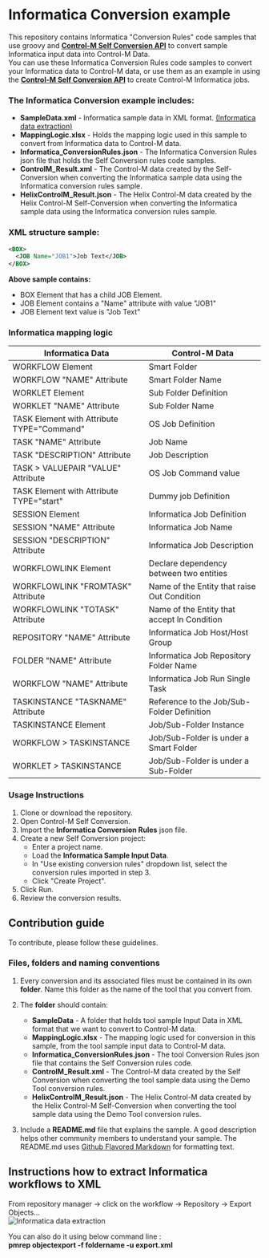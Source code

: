 # Informatica Conversion example
This repository contains Informatica "Conversion Rules" code samples that use groovy and [**Control-M Self Conversion API**](https://docs.bmc.com/docs/ctmselfconv/control-m-self-conversion-api-814570051.html) to convert sample Informatica input data into Control-M Data.<br> 
You can use these Informatica Conversion Rules code samples to convert your Informatica data to Control-M data, or use them as an example in using the [**Control-M Self Conversion API**](https://docs.bmc.com/docs/ctmselfconv/control-m-self-conversion-api-814570051.html) to create Control-M Informatica jobs.

### The Informatica Conversion example includes:
* __SampleData.xml__ - Informatica sample data in XML format. [(Informatica data extraction)](https://github.com/controlm/self-conversion-api-community-solutions/tree/master/Informatica#extract-informatica-data-in-xml-format)
* __MappingLogic.xlsx__ - Holds the mapping logic used in this sample to convert from Informatica data to Control-M data.
* __Informatica_ConversionRules.json__ - The Informatica Conversion Rules json file that holds the Self Conversion rules code samples.
* __ControlM_Result.xml__ - The Control-M data created by the Self-Conversion when converting the Informatica sample data using the Informatica conversion rules sample.
* __HelixControlM_Result.json__ - The Helix Control-M data created by the Helix Control-M Self-Conversion when converting the Informatica sample data using the Informatica conversion rules sample.

### XML structure sample:
```xml 
<BOX>
  <JOB Name="JOB1">Job Text</JOB>
</BOX> 
```
 __Above sample contains:__
* BOX Element that has a child JOB Element. 
* JOB Element contains a "Name" attribute with value "JOB1"
* JOB Element text value is "Job Text"

### Informatica mapping logic  
| Informatica Data | Control-M Data |
| --- | --- |
| WORKFLOW Element | Smart Folder |
| WORKFLOW "NAME" Attribute | Smart Folder Name |
| WORKLET Element | Sub Folder Definition |
| WORKLET "NAME" Attribute | Sub Folder Name |
| TASK Element with Attribute TYPE="Command" | OS Job Definition |
| TASK "NAME" Attribute | Job Name |
| TASK "DESCRIPTION" Attribute | Job Description |
| TASK > VALUEPAIR "VALUE" Attribute | OS Job Command value |
| TASK Element with Attribute TYPE="start" | Dummy job Definition |
| SESSION Element | Informatica Job Definition |
| SESSION "NAME" Attribute | Informatica Job Name |
| SESSION "DESCRIPTION" Attribute | Informatica Job Description |
| WORKFLOWLINK Element | Declare dependency between two entities  |
| WORKFLOWLINK "FROMTASK" Attribute | Name of the Entity that raise Out Condition |
| WORKFLOWLINK "TOTASK" Attribute | Name of the Entity that accept In Condition |
| REPOSITORY "NAME" Attribute | Informatica Job Host/Host Group |
| FOLDER "NAME" Attribute | Informatica Job Repository Folder Name |
| WORKFLOW "NAME" Attribute | Informatica Job Run Single Task |
| TASKINSTANCE "TASKNAME" Attribute | Reference to the Job/Sub-Folder Definition |
| TASKINSTANCE Element | Job/Sub-Folder Instance |
| WORKFLOW > TASKINSTANCE | Job/Sub-Folder is under  a Smart Folder |
| WORKLET > TASKINSTANCE | Job/Sub-Folder is under a Sub-Folder |

### Usage Instructions
1. Clone or download the repository.
2. Open Control-M Self Conversion.
3. Import the __Informatica Conversion Rules__ json file.
4. Create a new Self Conversion project: 
   * Enter a project name.
   * Load the **Informatica Sample Input Data**.
   * In "Use existing conversion rules" dropdown list, select the conversion rules imported in step 3.
   * Click "Create Project".
5. Click Run.
6. Review the conversion results.

## Contribution guide
To contribute, please follow these guidelines.

### Files, folders and naming conventions
1. Every conversion and its associated files must be contained in its own **folder**. Name this folder as the name of the tool that you convert from.
2. The __folder__ should contain:
   * __SampleData__ - A folder that holds tool sample Input Data in XML format that we want to convert to Control-M data.
   * __MappingLogic.xlsx__ - The mapping logic used for conversion in this sample, from the  tool sample input data to Control-M data.
   * __Informatica_ConversionRules.json__ - The tool Conversion Rules json file that contains the Self Conversion rules code.
   * __ControlM_Result.xml__ - The Control-M data created by the Self Conversion when converting the tool sample data using the Demo Tool conversion rules.
   * __HelixControlM_Result.json__ - The Helix Control-M data created by the Helix Control-M Self-Conversion when converting the tool sample data using the Demo Tool conversion rules. 

3. Include a **README.md** file that explains the sample. A good description helps other community members to understand your sample. The README.md uses [Github Flavored Markdown](https://guides.github.com/features/mastering-markdown/) for formatting text.

## Instructions how to extract Informatica workflows to XML
From repository manager -> click on the workflow -> Repository -> Export Objects…<br>
![Informatica data extraction](images/Informatica_data_extraction.png)

You can also do it using below command line :<br>
**pmrep objectexport -f foldername -u export.xml** 

